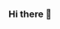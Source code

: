 ### Hi there 👋

<!--
**angelica-rjs/angelica-rjs** is a ✨ _special_ ✨ repository because its `README.md` (this file) appears on your GitHub profile.

Here are some ideas to get you started:


### Hola 👋

<!--
**angelica-rjs/angelica-rjs** es un repositorio ✨ _special_ ✨ porque su `README.md` (este archivo) aparece en su perfil de GitHub.


- 🔭 Actualmente estoy trabajando en Movie Challenge
- 🌱 Actualmente estoy aprendiendo react
- 📫 Cómo contactarme: https://www.linkedin.com/in/angelica-rojas-frontend-developer-javascript/
- 😄 Pronombres: Ange
- ⚡ Dato curioso: Hace 8 meses no sabia nada de tecnologia, pero motivada por aprender algo nuevo le di un  vuelco a mi vida laboral


